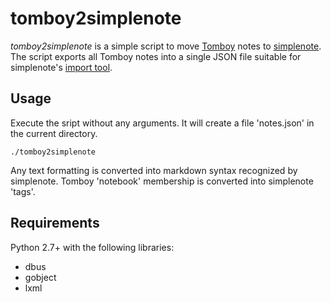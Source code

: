 # tomboy2simplenote #

*tomboy2simplenote* is a simple script to move [Tomboy](http://projects.gnome.org/tomboy/) notes to [simplenote](http://simplenoteapp.com/). The script exports all Tomboy notes into a single JSON file suitable for simplenote's [import tool](http://simplenote-import.appspot.com/).


## Usage ##
Execute the sript without any arguments. It will create a file 'notes.json' in the current directory.

    ./tomboy2simplenote
    
Any text formatting is converted into markdown syntax recognized by simplenote. Tomboy 'notebook' membership is converted into simplenote 'tags'.
    

## Requirements ##
Python 2.7+ with the following libraries:

- dbus
- gobject
- lxml
